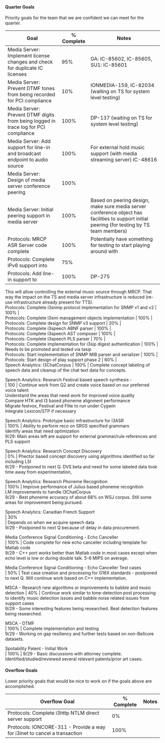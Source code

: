 #### Quarter Goals

Priority goals for the team that we are confident we can meet for the quarter.

Goal  |  % Complete  |  Notes   
---|---|---  
Media Server: Implement license changes and check for duplicate IC licenses  |  95%  |  GA: IC-85602, IC-85605, SU1: IC-85601  
Media Server: Prevent DTMF tones from being recorded for PCI compliance  |  10%  |  IONMEDIA-159, IC-82034 (waiting on TS for system level testing)   
Media Server: Prevent DTMF digits from being logged in trace log for PCI compliance  |  100%  |  DP-137 (waiting on TS for system level testing)  
Media Server: Add support for line-in and broadcast endpoint to audio source  |  100%  |  For external hold music support (with media streaming server) IC-48616  
Media Server: Design of media server conference peering  |  100%  |    
Media Server: Initial peering support in media server  |  100%  |  Based on peering design, make sure media server conference object has facilities to support initial peering (for testing by TS team members)   
Protocols: MRCP ASR Server code complete  |  100%  |  Potentially have something for testing to start playing around with   
Protocols: Complete IPv6 support into  |  75%  |    
Protocols: Add line-in support to  |  100%  |  DP-275  
This will allow controlling the external music source through MRCP. That way the impact on the TS and media server infrastructure is reduced (re-use infrastructure already present for TTS).   
Protocols: Complete i3snmp protocol implementation for SNMP v1 and v2  |  100%  |    
Protocols: Complete i3smi management objects implementation  |  100%  |    
Protocols: Complete design for SNMP v3 support  |  20%  |    
Protocols: Complete i3speech ABNF parser  |  100%  |    
Protocols: Complete i3speech AST composer  |  100%  |    
Protocols: Complete i3speech PLS parser  |  70%  |    
Protocols: Complete implementation for i3sip digest authentication  |  100%  |  Needs to be promoted and tested via tasip   
Protocols: Start implementation of SNMP MIB parser and serializer  |  100%  |    
Protocols: Start design of play support phase 2 |  60%  |    
Speech Analytics: I3ChatCorpus  |  100%  |  Complete concept labeling of speech data and cleanup of the chat text data for concepts.   
  
Speech Analytics: Research Festival based speech synthesis -   
|  100  |  Continue work from Q2 and create voice based on our preferred voice talent   
Understand the areas that need work for improved voice quality   
Compare HTK and I3 based phoneme alignment performance   
Migrate festvox, Festival and Flite to run under Cygwin   
Integrate Lexicon/STP if necessary   
  
Speech Analytics: Prototype basic infrastructure for i3ASR   
|  100%  |  Ability to perform reco on SRGS specified grammars   
Identify areas that need optimization   
9/29: Main areas left are support for external grammar/rule references and PLS support   
  
Speech Analytics: Research Concept Discovery   
|  0%  |  Phector based concept discovery using algorithms identified so far including LSI   
9/29 - Postponed to next Q. DVS beta and need for some labeled data took time away from experimentation,   
  
Speech Analytics: Research Phoneme Recognition   
|  100%  |  Improve performance of Julius based phoneme recognition   
LM improvements to handle I3ChatCorpus   
9/29 - Best phoneme accuracy of about 68% on WSJ corpus. Still some areas for improvement being pursued.   
  
Speech Analytics: Canadian French Support   
|  30%   
|  Depends on when we acquire speech data   
9/29 - Postponed to next Q because of delay in data procurement.   
  
Media Conference Signal Conditioning - Echo Canceller   
|  100%  |  Code complete for new echo canceller including template for Matlab code   
9/29 - C++ port works better than Matlab code in most cases except when echo level is low or during double talk. 5-6 MIPS on average.   
  
Media Conference Signal Conditioning - Echo Canceller Test cases   
|  50%  |  Test case creation and processing for G16X standards - postponed to next Q. Will continue work based on C++ implementation.   
  
MSCA - Research new algorithms or improvements to babble and music detection  |  40%  |  Continue work similar to tone-detection post processing to identify music detection issues and babble noise related issues from support cases   
9/29 - Some interesting features being researched. Beat detection features being researched.   
  
MSCA - DTMF   
|  100%  |  Complete implementation and testing   
9/29 - Working on gap resiliency and further tests based on non-Bellcore datasets.   
  
Spotability Patent - Initial Work   
|  100%  |  9/29 - Basic discussions with attorney complete. Identified/studied/reviewed several  relevant patents/prior art cases.   
  
  
#### Overflow Goals

Lower priority goals that would be nice to work on if the goals above are accomplished.

Overflow Goal  |  % Complete  |  Notes   
---|---|---  
Protocols: Complete i3http NTLM direct server support  |  0%  |    
Protocols: IONCORE-311 \- Provide a way for i3inet to cancel a transaction  |  100%  |  
